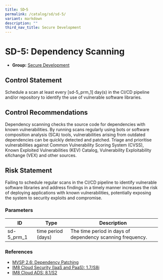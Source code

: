 ```yaml
---
title: SD᠆5
permalink: /catalog/sd/sd-5/
variant: markdown
description: ""
third_nav_title: Secure Development
---
```

# SD-5: Dependency Scanning

* **Group:** [Secure Development](/catalog/sd)

## Control Statement

Schedule a scan at least every [sd-5_prm_1] day(s) in the CI/CD pipeline and/or repository to identify the use of vulnerable software libraries.

## Control Recommendations

Dependency scanning checks the source code for dependencies with known vulnerabilities. By running scans regularly using bots or software composition analysis (SCA) tools, vulnerabilities arising from outdated dependencies can be quickly detected and patched. Triage and prioritise vulnerabilities against Common Vulnerability Scoring System (CVSS), Known Exploited Vulnerabilities (KEV) Catalog, Vulnerability Exploitability eXchange (VEX) and other sources.

## Risk Statement

Failing to schedule regular scans in the CI/CD pipeline to identify vulnerable software libraries and address findings in a timely manner increases the risk of deploying applications with known vulnerabilities, potentially exposing the system to security exploits and compromise.



### Parameters

| ID | Type | Description |
| -- | ---- | ----------- |
| sd-5_prm_1 | time period (days) | The time period in days of dependency scanning frequency. |

### References


 * [MVSP 2.6: Dependency Patching](https://mvsp.dev/)
 * [IM8 Cloud Security (IaaS and PaaS): 1.7/S8i](https://intranet.mof.gov.sg/portal/IM/Themes/IT-Management/Cloud/Topics/Cloud-Security.aspx)
 * [IM8 Cloud ADS: 8.1/S2](https://intranet.mof.gov.sg/portal/IM/Themes/IT-Management/Cloud/Topics/Application-Development-Security-(For-Cloud).aspx)